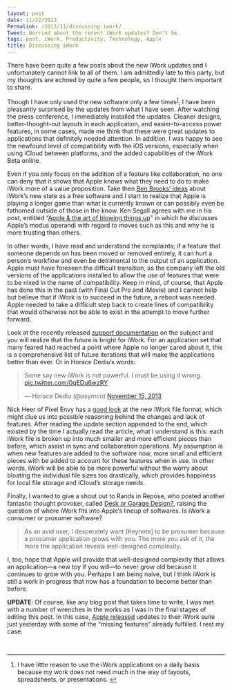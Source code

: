 ```yaml
---
layout: post
date: 11/22/2013
Permalink: /2013/11/discussing-iwork/
Tweet: Worried about the recent iWork updates? Don't be.
tags: post, iWork, Productivity, Technology, Apple
title: Discussing iWork
---
```


<p>There have been quite a few posts about the new iWork updates and I unfortunately cannot link to all of them. I am admittedly late to this party, but my thoughts are echoed by quite a few people, so I thought them important to share.</p>

<p>Though I have only used the new software only a few times<sup id="fnref:p67750958850-1"><a href="#fn:p67750958850-1" rel="footnote">1</a></sup>, I have been pleasantly surprised by the updates from what I have seen. After watching the press conference, I immediately installed the updates. Cleaner designs, better-thought-out layouts in each application, and easier-to-access power features, in some cases, made me think that these were great updates to applications that definitely needed attention. In addition, I was happy to see the newfound level of compatibility with the iOS versions, especially when using iCloud between platforms, and the added capabilities of the iWork Beta online.</p>

<p>Even if you only focus on the addition of a feature like collaboration, no one can deny that it shows that Apple knows what they need to do to make iWork more of a value proposition. Take then <a href="http://brooksreview.net/2013/10/software-as-a-feature/" title="Software as a Feature">Ben Brooks&#8217; ideas</a> about iWork&#8217;s new state as a free software and I start to realize that Apple is playing a longer game than what is currently known or can possibly even be fathomed outside of those in the know. Ken Segall agrees with me in his post, entitled &#8220;<a href="http://kensegall.com/2013/11/apple-the-art-of-blowing-things-up/" title="Apple &amp; the art of blowing things up - Observatory">Apple &amp; the art of blowing things up</a>" in which he discusses Apple&#8217;s modus operandi with regard to moves such as this and why he is more trusting than others.</p>

<p>In other words, I have read and understand the complaints; if a feature that someone depends on has been moved or removed entirely, it can hurt a person&#8217;s workflow and even be detrimental to the output of an application. Apple must have foreseen the difficult transition, as the company left the old versions of the applications installed to allow the use of features that were to be nixed in the name of compatibility. Keep in mind, of course, that Apple has done this in the past (with Final Cut Pro and iMovie) and I cannot help but believe that if iWork is to succeed in the future, a reboot was needed. Apple needed to take a difficult step back to create lines of compatibility that would otherwise not be able to exist in the attempt to move further forward.</p>

<p>Look at the recently released <a href="http://support.apple.com/kb/HT6049" title="About the new iWork for Mac">support documentation</a> on the subject and you will realize that the future is bright for iWork. For an application set that many feared had reached a point where Apple no longer cared about it, this is a comprehensive list of future iterations that will make the applications better than ever. Or in Horace Dediu&#8217;s words:</p>

<blockquote class="twitter-tweet" lang="en"><p>Some say new iWork is not powerful. I must be using it wrong. <a href="http://t.co/0qEDu6wzRY">pic.twitter.com/0qEDu6wzRY</a></p>— Horace Dediu (@asymco) <a href="https://twitter.com/asymco/statuses/401459553688383488">November 15, 2013</a></blockquote>

<script async src="//platform.twitter.com/widgets.js" charset="utf-8"></script><p>Nick Heer of Pixel Envy has a <a href="http://pxlnv.com/blog/exploring-the-new-iwork-for-mac-file-formats/" title="Exploring the New iWork for Mac File Formats - Pixel Envy">good look</a> at the new iWork file format, which might clue us into possible reasoning behind the changes and lack of features. After reading the update section appended to the end, which existed by the time I actually read the article, what I understand is this: each iWork file is broken up into much smaller and more efficient pieces than before, which assist in sync and collaboration operations. My assumption is when new features are added to the software now, more small and efficient pieces with be added to account for these features when in use. In other words, iWork will be able to be more powerful without the worry about bloating the individual file sizes too drastically, which provides happiness for local file storage and iCloud&#8217;s storage needs.</p>

<p>Finally, I wanted to give a shout out to Rands in Repose, who posted another fantastic thought provoker, called <a href="http://randsinrepose.com/archives/desk-or-garage-design/" title="Desk or Garage Design? - Rands in Repose">Desk or Garage Design?</a>, raising the question of where iWork fits into Apple&#8217;s lineup of softwares. Is iWork a consumer or prosumer software?</p>

<blockquote>
  <p>As an avid user, I desperately want [Keynote] to be prosumer because a prosumer application grows with you. The more you ask of it, the more the application reveals well-designed complexity.</p>
</blockquote>

<p>I, too, hope that Apple will provide that well-designed complexity that allows an application—a new toy if you will—to never grow old because it continues to grow with you. Perhaps I am being naive, but I think iWork is still a work in progress that now has a foundation to become better than before.</p>

<p><strong>UPDATE</strong>: Of course, like any blog post that takes time to write, I was met with a number of wrenches in the works as I was in the final stages of editing this post. In this case, <a href="http://www.loopinsight.com/2013/11/21/apple-updates-iwork-for-os-x-and-ios/" title="Apple updates iWork for OS X and iOS - The Loop">Apple released</a> updates to their iWork suite just yesterday with some of the &#8220;missing features&#8221; already fulfilled. I rest my case.</p>

<p><br/></p>

<div class="footnotes">
<hr>
<ol><li id="fn:p67750958850-1">
<p>I have little reason to use the iWork applications on a daily basis because my work does not need much in the way of layouts, spreadsheets, or presentations. <a href="#fnref:p67750958850-1" rev="footnote">↩</a></p>
</li>

</ol></div>